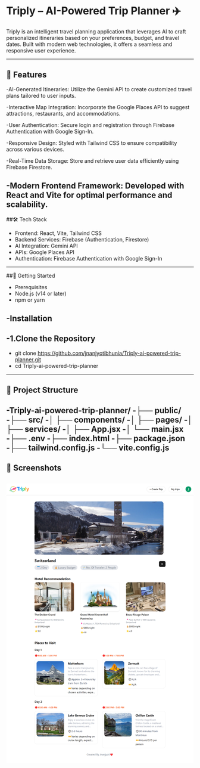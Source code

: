 # Triply – AI-Powered Trip Planner ✈️
Triply is an intelligent travel planning application that leverages AI to craft personalized itineraries based on your preferences, budget, and travel dates. Built with modern web technologies, it offers a seamless and responsive user experience.

---
## 🌟 Features
-AI-Generated Itineraries: Utilize the Gemini API to create customized travel plans tailored to user inputs.

-Interactive Map Integration: Incorporate the Google Places API to suggest attractions, restaurants, and accommodations.

-User Authentication: Secure login and registration through Firebase Authentication with Google Sign-In.

-Responsive Design: Styled with Tailwind CSS to ensure compatibility across various devices.

-Real-Time Data Storage: Store and retrieve user data efficiently using Firebase Firestore.

-Modern Frontend Framework: Developed with React and Vite for optimal performance and scalability.
---
##🛠️ Tech Stack
- Frontend: React, Vite, Tailwind CSS
- Backend Services: Firebase (Authentication, Firestore)
- AI Integration: Gemini API
- APIs: Google Places API
- Authentication: Firebase Authentication with Google Sign-In
---
##🚀 Getting Started
- Prerequisites
- Node.js (v14 or later)
- npm or yarn

-Installation
---
 -1.Clone the Repository
 --
  - git clone https://github.com/jnanjyotibhunia/Triply-ai-powered-trip-planner.git
  - cd Triply-ai-powered-trip-planner

---
## 📁 Project Structure
-Triply-ai-powered-trip-planner/
-├── public/
-├── src/
-│   ├── components/
-│   ├── pages/
-│   ├── services/
-│   ├── App.jsx
-│   └── main.jsx
-├── .env
-├── index.html
-├── package.json
-├── tailwind.config.js
-└── vite.config.js
---
## 📸 Screenshots
![image-alt](https://github.com/jnanjyotibhunia/Triply-ai-powered-trip-planner/blob/4a99c7b1afc4adbda9bcc963444ace6c91f50b6e/screencapture-localhost-5173-view-trip-1746425944765-2025-05-05-14_49_57.png)
---
